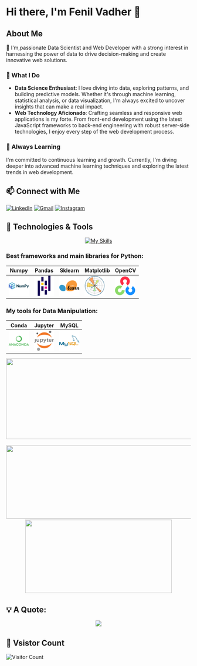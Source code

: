 # Hi there, I'm Fenil Vadher 👋

## About Me

👋 I'm,passionate Data Scientist and Web Developer with a strong interest in harnessing the power of data to drive decision-making and create innovative web solutions.

### 🌟 What I Do

- **Data Science Enthusiast**: I love diving into data, exploring patterns, and building predictive models. Whether it's through machine learning, statistical analysis, or data visualization, I'm always excited to uncover insights that can make a real impact.
- **Web Technology Aficionado**: Crafting seamless and responsive web applications is my forte. From front-end development using the latest JavaScript frameworks to back-end engineering with robust server-side technologies, I enjoy every step of the web development process.

### 🌱 Always Learning

I'm committed to continuous learning and growth. Currently, I'm diving deeper into advanced machine learning techniques and exploring the latest trends in web development.

## 📫 Connect with Me

[![LinkedIn](https://img.shields.io/badge/LinkedIn-0077B5?style=for-the-badge&logo=linkedin&logoColor=white)](https://www.linkedin.com/in/fenilvadher/)
[![Gmail](https://img.shields.io/badge/Gmail-D14836?style=for-the-badge&logo=gmail&logoColor=white)](mailto:fenil.vadher535@gmail.com)
[![Instagram](https://img.shields.io/badge/Instagram-E4405F?style=for-the-badge&logo=instagram&logoColor=white)](https://instagram.com/fenilvadher.exe)

## 🔧 Technologies & Tools
<div align="center">
  
[![My Skills](https://skillicons.dev/icons?i=c,cpp,java,jquery,git,github,js,html,css,nodejs,php,py,r,bootstrap,&arduino=10)](https://skillicons.dev)
</div>

### Best frameworks and main libraries for Python:

| Numpy | Pandas | Sklearn | Matplotlib | OpenCV |
|----------|----------|----------|----------|----------|
|  <img src="https://github.com/devicons/devicon/blob/master/icons/numpy/numpy-original-wordmark.svg" title="Numpy" alt="Numpy" width="55" height="55"/>|  <img src="https://github.com/devicons/devicon/blob/master/icons/pandas/pandas-original.svg" title="Pandas" alt="Pandas" width="55" height="55"/>|  <img src="https://github.com/devicons/devicon/blob/master/icons/scikitlearn/scikitlearn-original.svg" title="sklearn" alt="sklearn" width="55" height="55"/>|  <img src="https://github.com/devicons/devicon/blob/master/icons/matplotlib/matplotlib-original.svg" title="mpl" alt="mpl" width="55" height="55"/>| <img src="https://github.com/devicons/devicon/blob/master/icons/opencv/opencv-original.svg" title="mpl" alt="mpl" width="55" height="55"/>|

### My tools for Data Manipulation:

| Conda | Jupyter | MySQL |
|----------|----------|----------|
|<img src="https://github.com/devicons/devicon/blob/master/icons/anaconda/anaconda-original-wordmark.svg" title="Anaconda" alt="Conda" width="55" height="55"/>|<img src="https://github.com/devicons/devicon/blob/master/icons/jupyter/jupyter-original-wordmark.svg" title="Jupiter" alt="Jupiter" width="55" height="55"/>| <img src="https://github.com/devicons/devicon/blob/master/icons/mysql/mysql-original-wordmark.svg" title="MySQL" alt="MySQL" width="55" height="55"/>|<img 

<p align="center">
  <img width="800" height="220" src="https://streak-stats.demolab.com?user=FenilVadher&theme=highcontrast&hide_border=true&border_radius=5&card_width=800">
</p>

<p align="center">
  <img width="600" height="200" src="https://github-readme-stats.vercel.app/api?username=FenilVadher&show_icons=true&theme=vision-friendly-dark">
  <img width="400" height="200" src="https://github-readme-stats.vercel.app/api/top-langs/?username=FenilVadher&size_weight=0.15&count_weight=0.5&layout=compact&theme=vision-friendly-dark">
</p>
 
## 💡 A Quote:
<div align="center"> 
  
![](https://quotes-github-readme.vercel.app/api?type=horizontal&theme=radical)

</div>

## 🔔 Vsistor Count
![Visitor Count](https://profile-counter.glitch.me/FenilVadher/count.svg)
